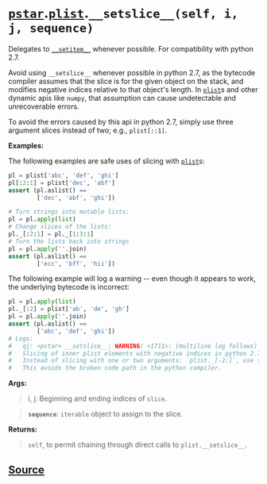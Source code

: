 # [`pstar`](./pstar.md).[`plist`](./pstar_plist.md).`__setslice__(self, i, j, sequence)`

Delegates to [`__setitem__`](./pstar_plist___setitem__.md) whenever possible. For compatibility with python 2.7.

Avoid using `__setslice__` whenever possible in python 2.7, as the bytecode compiler
assumes that the slice is for the given object on the stack, and modifies negative
indices relative to that object's length. In [`plist`](./pstar_plist.md)s and other dynamic apis like
`numpy`, that assumption can cause undetectable and unrecoverable errors.

To avoid the errors caused by this api in python 2.7, simply use three argument
slices instead of two; e.g., `plist[::1]`.

**Examples:**

The following examples are safe uses of slicing with [`plist`](./pstar_plist.md)s:
```python
pl = plist['abc', 'def', 'ghi']
pl[:2:1] = plist['dec', 'abf']
assert (pl.aslist() ==
        ['dec', 'abf', 'ghi'])

# Turn strings into mutable lists:
pl = pl.apply(list)
# Change slices of the lists:
pl._[:2:1] = pl._[1:3:1]
# Turn the lists back into strings
pl = pl.apply(''.join)
assert (pl.aslist() ==
        ['ecc', 'bff', 'hii'])
```

The following example will log a warning -- even though it appears to work, the
underlying bytecode is incorrect:
```python
pl = pl.apply(list)
pl._[:2] = plist['ab', 'de', 'gh']
pl = pl.apply(''.join)
assert (pl.aslist() ==
        ['abc', 'def', 'ghi'])
# Logs:
#   qj: <pstar> __setslice__: WARNING! <1711>: (multiline log follows)
#   Slicing of inner plist elements with negative indices in python 2.7 does not work, and the error cannot be detected or corrected!
#   Instead of slicing with one or two arguments: `plist._[-2:]`, use the three argument slice: `plist._[-2::1]`.
#   This avoids the broken code path in the python compiler.
```

**Args:**
>    i, j: Beginning and ending indices of `slice`.

>    **`sequence`**: `iterable` object to assign to the slice.

**Returns:**

>    `self`, to permit chaining through direct calls to `plist.__setslice__`.



## [Source](../pstar/pstar.py#L2521-L2585)